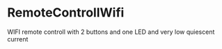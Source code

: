 # RemoteControllWifi
WIFI remote controll with 2 buttons and one LED and very low quiescent current
